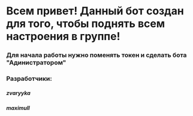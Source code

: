 # Всем привет! Данный бот создан для того, чтобы поднять всем настроения в группе!
### Для начала работы нужно поменять токен и сделать бота "Адинистратором"

### Разработчики:
##### zvaryyka
##### maximull
